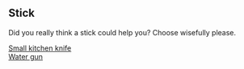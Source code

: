 ## Stick
Did you really think a stick could help you? Choose wisefully please.

[Small kitchen knife](knife.md)    
[Water gun](water.md)  